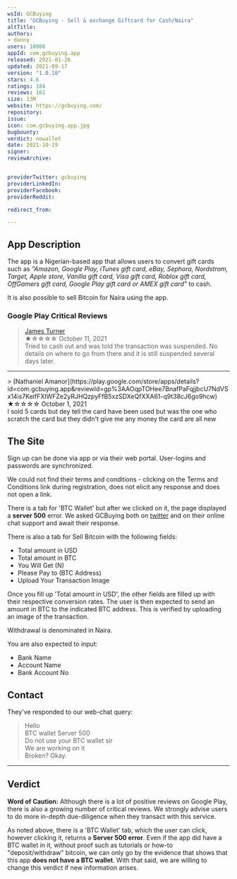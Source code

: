 ```yaml
---
wsId: GCBuying
title: "GCBuying - Sell & exchange Giftcard for Cash/Naira"
altTitle: 
authors:
- danny
users: 10000
appId: com.gcbuying.app
released: 2021-01-26
updated: 2021-09-17
version: "1.0.10"
stars: 4.6
ratings: 184
reviews: 161
size: 13M
website: https://gcbuying.com/
repository: 
issue: 
icon: com.gcbuying.app.jpg
bugbounty: 
verdict: nowallet
date: 2021-10-19
signer: 
reviewArchive:


providerTwitter: gcbuying
providerLinkedIn: 
providerFacebook: 
providerReddit: 

redirect_from:

---
```



## App Description

The app is a Nigerian-based app that allows users to convert gift cards such as _"Amazon, Google Play, iTunes gift card, eBay, Sephora, Nordstrom, Target, Apple store, Vanilla gift card, Visa gift card, Roblox gift card, OffGamers gift card, Google Play gift card or AMEX gift card"_ to cash.

It is also possible to sell Bitcoin for Naira using the app. 

### Google Play Critical Reviews

> [James Turner](https://play.google.com/store/apps/details?id=com.gcbuying.app&reviewId=gp%3AAOqpTOGBltGxNzj0n9e8nONUwldVLgTRixm4jUtdCtubEHLk1JqD1vaOYBBphEZmkSH0svM2y9-iWZWbc61UKw)<br>
  ★☆☆☆☆ October 11, 2021 <br>
       Tried to cash out and was told the transaction was suspended. No details on where to go from there and it is still suspended several days later.
<hr>       
> [Nathaniel Amanor](https://play.google.com/store/apps/details?id=com.gcbuying.app&reviewId=gp%3AAOqpTOHee7BnafPaFqjjbcU7NdVSx14is7KeifFXIWFZe2yRJHQzpyFfB5xzSDXeQfXXA61-q9t38cJ6go9hcw)<br>
  ★☆☆☆☆ October 1, 2021 <br>
       I sold 5 cards but dey tell the card have been used but was the one who scratch the card but they didn't give me any money the card are all new

## The Site

Sign up can be done via app or via their web portal. User-logins and passwords are synchronized.

We could not find their terms and conditions - clicking on the Terms and Conditions link during registration, does not elicit any response and does not open a link.

There is a tab for 'BTC Wallet' but after we clicked on it, the page displayed a **server 500** error. We asked GCBuying both on [twitter](https://twitter.com/BitcoinWalletz/status/1448544667956514829) and on their online chat support and await their response.

There is also a tab for Sell Bitcoin with the following fields:

- Total amount in USD
- Total amount in BTC
- You Will Get (N) 
- Please Pay to (BTC Address)
- Upload Your Transaction Image

Once you fill up 'Total amount in USD', the other fields are filled up with their respective conversion rates. The user is then expected to send an amount in BTC to the indicated BTC address. This is verified by uploading an image of the transaction.

Withdrawal is denominated in Naira. 

You are also expected to input:

- Bank Name
- Account Name 
- Bank Account No

## Contact

They've responded to our web-chat query:

> Hello<br>
BTC wallet Server 500<br>
Do not use your BTC wallet sir<br>
We are working on it<br>
Broken? Okay.

<hr>

## Verdict

**Word of Caution:** Although there is a lot of positive reviews on Google Play, there is also a growing number of critical reviews. We strongly advise users to do more in-depth due-diligence when they transact with this service. 

As noted above, there is a 'BTC Wallet' tab, which the user can click, however clicking it, returns a **Server 500 error**. Even if the app did have a BTC wallet in it, without proof such as tutorials or how-to "deposit/withdraw" bitcoin, we can only go by the evidence that shows that this app **does not have a BTC wallet**. With that said, we are willing to change this verdict if new information arises.
